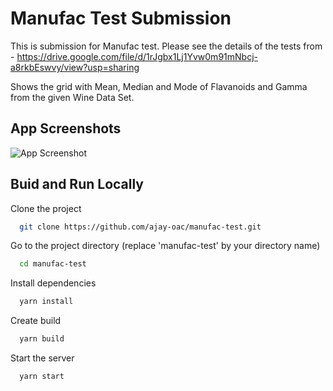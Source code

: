 
# Manufac Test Submission

This is submission for Manufac test. Please see the details of the tests from - https://drive.google.com/file/d/1rJgbx1Lj1Yvw0m91mNbcj-a8rkbEswvy/view?usp=sharing

Shows the grid with Mean, Median and Mode of Flavanoids and Gamma from the given Wine Data Set.


## App Screenshots

![App Screenshot](https://user-images.githubusercontent.com/85103513/250062672-87d90e9a-0d17-4d30-b605-300b5e3ef057.jpg)


## Buid and Run Locally

Clone the project

```bash
  git clone https://github.com/ajay-oac/manufac-test.git
```

Go to the project directory (replace 'manufac-test' by your directory name)

```bash
  cd manufac-test
```

Install dependencies

```bash
  yarn install
```

Create build

```bash
  yarn build
```

Start the server

```bash
  yarn start
```

